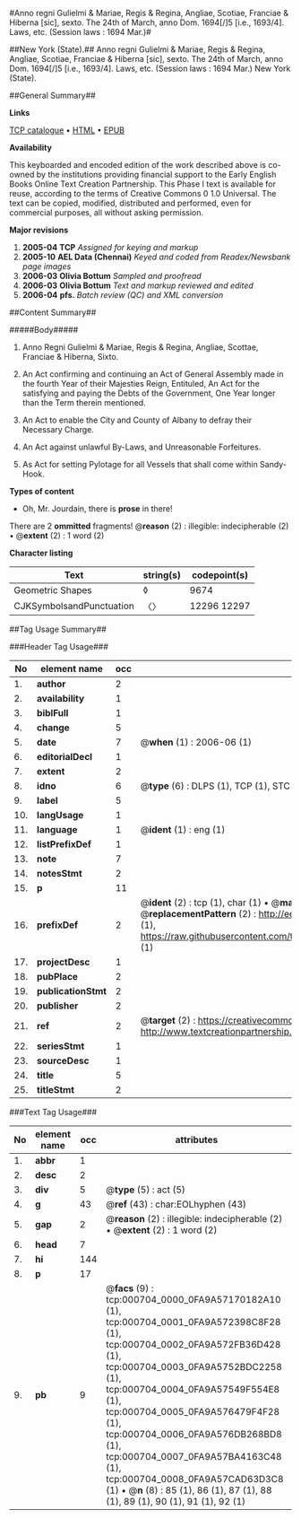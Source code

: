 #Anno regni Gulielmi & Mariae, Regis & Regina, Angliae, Scotiae, Franciae & Hiberna [sic], sexto. The 24th of March, anno Dom. 1694[/]5 [i.e., 1693/4]. Laws, etc. (Session laws : 1694 Mar.)#

##New York (State).##
Anno regni Gulielmi & Mariae, Regis & Regina, Angliae, Scotiae, Franciae & Hiberna [sic], sexto. The 24th of March, anno Dom. 1694[/]5 [i.e., 1693/4].
Laws, etc. (Session laws : 1694 Mar.)
New York (State).

##General Summary##

**Links**

[TCP catalogue](http://www.ota.ox.ac.uk/tcp/)  • 
[HTML](http://tei.it.ox.ac.uk/tcp/Texts-HTML/free/N00/N00574.html)  • 
[EPUB](http://tei.it.ox.ac.uk/tcp/Texts-EPUB/free/N00/N00574.epub)

**Availability**

This keyboarded and encoded edition of the
	       work described above is co-owned by the institutions
	       providing financial support to the Early English Books
	       Online Text Creation Partnership. This Phase I text is
	       available for reuse, according to the terms of Creative
	       Commons 0 1.0 Universal. The text can be copied,
	       modified, distributed and performed, even for
	       commercial purposes, all without asking permission.

**Major revisions**

1. __2005-04__ __TCP__ *Assigned for keying and markup*
1. __2005-10__ __AEL Data (Chennai)__ *Keyed and coded from Readex/Newsbank page images*
1. __2006-03__ __Olivia Bottum__ *Sampled and proofread*
1. __2006-03__ __Olivia Bottum__ *Text and markup reviewed and edited*
1. __2006-04__ __pfs.__ *Batch review (QC) and XML conversion*

##Content Summary##

#####Body#####

1. Anno Regni Gulielmi & Mariae, Regis & Regina, Angliae, Scottae, Franciae & Hiberna, Sixto.

1. An Act confirming and continuing an Act of General Assembly made in the fourth Year of their Majesties Reign, Entituled, An Act for the satisfying and paying the Debts of the Government, One Year longer than the Term therein mentioned.

1. An Act to enable the City and County of Albany to defray their Necessary Charge.

1. An Act against unlawful By-Laws, and Unreasonable Forfeitures.

1. As Act for setting Pylotage for all Vessels that shall come within Sandy-Hook.

**Types of content**

  * Oh, Mr. Jourdain, there is **prose** in there!

There are 2 **ommitted** fragments! 
 @__reason__ (2) : illegible: indecipherable (2)  •  @__extent__ (2) : 1 word (2)

**Character listing**


|Text|string(s)|codepoint(s)|
|---|---|---|
|Geometric Shapes|◊|9674|
|CJKSymbolsandPunctuation|〈〉|12296 12297|

##Tag Usage Summary##

###Header Tag Usage###

|No|element name|occ|attributes|
|---|---|---|---|
|1.|__author__|2||
|2.|__availability__|1||
|3.|__biblFull__|1||
|4.|__change__|5||
|5.|__date__|7| @__when__ (1) : 2006-06 (1)|
|6.|__editorialDecl__|1||
|7.|__extent__|2||
|8.|__idno__|6| @__type__ (6) : DLPS (1), TCP (1), STC (1), NOTIS (1), IMAGE-SET (1), EVANS-CITATION (1)|
|9.|__label__|5||
|10.|__langUsage__|1||
|11.|__language__|1| @__ident__ (1) : eng (1)|
|12.|__listPrefixDef__|1||
|13.|__note__|7||
|14.|__notesStmt__|2||
|15.|__p__|11||
|16.|__prefixDef__|2| @__ident__ (2) : tcp (1), char (1)  •  @__matchPattern__ (2) : ([0-9\-]+):([0-9IVX]+) (1), (.+) (1)  •  @__replacementPattern__ (2) : http://eebo.chadwyck.com/downloadtiff?vid=$1&page=$2 (1), https://raw.githubusercontent.com/textcreationpartnership/Texts/master/tcpchars.xml#$1 (1)|
|17.|__projectDesc__|1||
|18.|__pubPlace__|2||
|19.|__publicationStmt__|2||
|20.|__publisher__|2||
|21.|__ref__|2| @__target__ (2) : https://creativecommons.org/publicdomain/zero/1.0/ (1), http://www.textcreationpartnership.org/docs/. (1)|
|22.|__seriesStmt__|1||
|23.|__sourceDesc__|1||
|24.|__title__|5||
|25.|__titleStmt__|2||


###Text Tag Usage###

|No|element name|occ|attributes|
|---|---|---|---|
|1.|__abbr__|1||
|2.|__desc__|2||
|3.|__div__|5| @__type__ (5) : act (5)|
|4.|__g__|43| @__ref__ (43) : char:EOLhyphen (43)|
|5.|__gap__|2| @__reason__ (2) : illegible: indecipherable (2)  •  @__extent__ (2) : 1 word (2)|
|6.|__head__|7||
|7.|__hi__|144||
|8.|__p__|17||
|9.|__pb__|9| @__facs__ (9) : tcp:000704_0000_0FA9A57170182A10 (1), tcp:000704_0001_0FA9A572398C8F28 (1), tcp:000704_0002_0FA9A572FB36D428 (1), tcp:000704_0003_0FA9A5752BDC2258 (1), tcp:000704_0004_0FA9A57549F554E8 (1), tcp:000704_0005_0FA9A576479F4F28 (1), tcp:000704_0006_0FA9A576DB268BD8 (1), tcp:000704_0007_0FA9A57BA4163C48 (1), tcp:000704_0008_0FA9A57CAD63D3C8 (1)  •  @__n__ (8) : 85 (1), 86 (1), 87 (1), 88 (1), 89 (1), 90 (1), 91 (1), 92 (1)|
